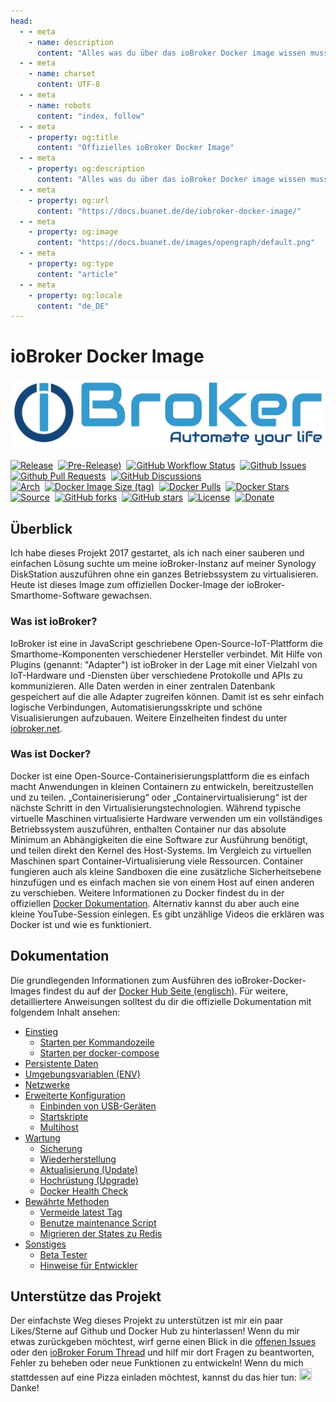 ```yaml
---
head:
  - - meta
    - name: description
      content: "Alles was du über das ioBroker Docker image wissen musst."
  - - meta
    - name: charset
      content: UTF‑8
  - - meta
    - name: robots
      content: "index, follow"
  - - meta
    - property: og:title
      content: "Offizielles ioBroker Docker Image"
  - - meta
    - property: og:description
      content: "Alles was du über das ioBroker Docker image wissen musst."
  - - meta
    - property: og:url
      content: "https://docs.buanet.de/de/iobroker-docker-image/"
  - - meta
    - property: og:image
      content: "https://docs.buanet.de/images/opengraph/default.png"
  - - meta
    - property: og:type
      content: "article"
  - - meta
    - property: og:locale
      content: "de_DE"
---
```


<!---
When using comments plugin on this site, the permalink tag length can be max 27 (location.href max 50) 
-->

# ioBroker Docker Image

![ioBroker Logo](/images/iobroker_logo.png)

[![Release](https://img.shields.io/github/v/release/buanet/ioBroker.docker?style=flat)](https://github.com/buanet/ioBroker.docker/releases)&nbsp;
[![Pre-Release)](https://img.shields.io/github/v/tag/buanet/ioBroker.docker?include_prereleases&label=pre-release)](https://github.com/buanet/ioBroker.docker/releases)&nbsp;
[![GitHub Workflow Status](https://img.shields.io/github/actions/workflow/status/buanet/ioBroker.docker/build-debian-image-latest.yml?branch=main)](https://github.com/buanet/ioBroker.docker/actions/workflows/build-debian-image-latest.yml)&nbsp;
[![Github Issues](https://img.shields.io/github/issues/buanet/ioBroker.docker?style=flat)](https://github.com/buanet/ioBroker.docker/issues)&nbsp;
[![Github Pull Requests](https://img.shields.io/github/issues-pr/buanet/ioBroker.docker?style=flat)](https://github.com/buanet/ioBroker.docker/pulls)&nbsp;
[![GitHub Discussions](https://img.shields.io/github/discussions/buanet/ioBroker.docker)](https://github.com/buanet/ioBroker.docker/discussions)<br>
[![Arch](https://img.shields.io/badge/arch-amd64%20%7C%20arm32v7%20%7C%20arm64v8-blue)](https://hub.docker.com/repository/docker/buanet/iobroker)&nbsp;
[![Docker Image Size (tag)](https://img.shields.io/docker/image-size/buanet/iobroker/latest?style=flat)](https://hub.docker.com/repository/docker/buanet/iobroker)&nbsp;
[![Docker Pulls](https://img.shields.io/docker/pulls/buanet/iobroker?style=flat)](https://hub.docker.com/repository/docker/buanet/iobroker)&nbsp;
[![Docker Stars](https://img.shields.io/docker/stars/buanet/iobroker?style=flat)](https://hub.docker.com/repository/docker/buanet/iobroker)<br>
[![Source](https://img.shields.io/badge/source-github-blue?style=flat)](https://github.com/buanet/ioBroker.docker)&nbsp;
[![GitHub forks](https://img.shields.io/github/forks/buanet/ioBroker.docker)](https://github.com/buanet/ioBroker.docker/network)&nbsp;
[![GitHub stars](https://img.shields.io/github/stars/buanet/ioBroker.docker)](https://github.com/buanet/ioBroker.docker/stargazers)&nbsp;
[![License](https://img.shields.io/github/license/buanet/ioBroker.docker?style=flat)](https://github.com/buanet/ioBroker.docker/blob/master/LICENSE.md)&nbsp;
[![Donate](https://img.shields.io/badge/donate-paypal-blue?style=flat)](https://paypal.me/buanet)

## Überblick

Ich habe dieses Projekt 2017 gestartet, als ich nach einer sauberen und einfachen Lösung suchte um meine ioBroker-Instanz auf meiner Synology DiskStation auszuführen ohne ein ganzes Betriebssystem zu virtualisieren. Heute ist dieses Image zum offiziellen Docker-Image der ioBroker-Smarthome-Software gewachsen.

### Was ist ioBroker?

IoBroker ist eine in JavaScript geschriebene Open-Source-IoT-Plattform die Smarthome-Komponenten verschiedener Hersteller verbindet. Mit Hilfe von Plugins (genannt: "Adapter") ist ioBroker in der Lage mit einer Vielzahl von IoT-Hardware und -Diensten über verschiedene Protokolle und APIs zu kommunizieren.
Alle Daten werden in einer zentralen Datenbank gespeichert auf die alle Adapter zugreifen können. Damit ist es sehr einfach logische Verbindungen, Automatisierungsskripte und schöne Visualisierungen aufzubauen.
Weitere Einzelheiten findest du unter [iobroker.net](https://www.iobroker.net).

### Was ist Docker?

Docker ist eine Open-Source-Containerisierungsplattform die es einfach macht Anwendungen in kleinen Containern zu entwickeln, bereitzustellen und zu teilen. „Containerisierung“ oder „Containervirtualisierung“ ist der nächste Schritt in den Virtualisierungstechnologien. Während typische virtuelle Maschinen virtualisierte Hardware verwenden um ein vollständiges Betriebssystem auszuführen, enthalten Container nur das absolute Minimum an Abhängigkeiten die eine Software zur Ausführung benötigt, und teilen direkt den Kernel des Host-Systems. Im Vergleich zu virtuellen Maschinen spart Container-Virtualisierung viele Ressourcen.
Container fungieren auch als kleine Sandboxen die eine zusätzliche Sicherheitsebene hinzufügen und es einfach machen sie von einem Host auf einen anderen zu verschieben.
Weitere Informationen zu Docker findest du in der offiziellen [Docker Dokumentation](https://docs.docker.com). Alternativ kannst du aber auch eine kleine YouTube-Session einlegen. Es gibt unzählige Videos die erklären was Docker ist und wie es funktioniert.

## Dokumentation

Die grundlegenden Informationen zum Ausführen des ioBroker-Docker-Images findest du auf der [Docker Hub Seite (englisch)](https://hub.docker.com/r/buanet/iobroker). Für weitere, detailliertere Anweisungen solltest du dir die offizielle Dokumentation mit folgendem Inhalt ansehen:

* [Einstieg](/de/iobroker-docker-image/docs/readme.md#einstieg)
  * [Starten per Kommandozeile](/de/iobroker-docker-image/docs/readme.md#starten-per-kommandozeile)
  * [Starten per docker-compose](/de/iobroker-docker-image/docs/readme.md#starten-per-docker-compose)
* [Persistente Daten](/de/iobroker-docker-image/docs/readme.md#persistente-daten)
* [Umgebungsvariablen (ENV)](/de/iobroker-docker-image/docs/readme.md#umgebungsvariablen-env)
* [Netzwerke](/de/iobroker-docker-image/docs/readme.md#netzwerke)
* [Erweiterte Konfiguration](/de/iobroker-docker-image/docs/readme.md#erweiterte-konfiguration)
  * [Einbinden von USB-Geräten](/de/iobroker-docker-image/docs/readme.md#einbinden-von-usb-geraten)
  * [Startskripte](/de/iobroker-docker-image/docs/readme.md#startskripte)
  * [Multihost](/de/iobroker-docker-image/docs/readme.md#multihost)
* [Wartung](/de/iobroker-docker-image/docs/readme.md#wartung)
  * [Sicherung](/de/iobroker-docker-image/docs/readme.md#sicherung)
  * [Wiederherstellung](/de/iobroker-docker-image/docs/readme.md#wiederherstellung)
  * [Aktualisierung (Update)](/de/iobroker-docker-image/docs/readme.md#aktualisierung-update)
  * [Hochrüstung (Upgrade)](/de/iobroker-docker-image/docs/readme.md#hochrustung-upgrade)
  * [Docker Health Check](/de/iobroker-docker-image/docs/readme.md#docker-health-check)
* [Bewährte Methoden](/de/iobroker-docker-image/docs/readme.md#bewahrte-methoden)
  * [Vermeide latest Tag](/de/iobroker-docker-image/docs/readme.md#vermeide-latest-tag)
  * [Benutze maintenance Script](/de/iobroker-docker-image/docs/readme.md#benutze-maintenance-script)
  * [Migrieren der States zu Redis](/de/iobroker-docker-image/docs/readme.md#migrieren-der-states-zu-redis)
* [Sonstiges](/de/iobroker-docker-image/docs/readme.md#sonstiges)
  * [Beta Tester](/de/iobroker-docker-image/docs/readme.md#beta-tester)
  * [Hinweise für Entwickler](/de/iobroker-docker-image/docs/readme.md#hinweise-fur-entwickler)

<!---
## Tutorials

  Während die Dokumentation eher allgemein gehalten ist habe ich einige Tutorials erstellt denen du Schritt für Schritt folgen kannst um deinen Container erfolgreich einzurichten.

  Links folgen!
-->

## Unterstütze das Projekt

Der einfachste Weg dieses Projekt zu unterstützen ist mir ein paar Likes/Sterne auf Github und Docker Hub zu hinterlassen!
Wenn du mir etwas zurückgeben möchtest, wirf gerne einen Blick in die [offenen Issues](https://github.com/buanet/ioBroker.docker/issues) oder den [ioBroker Forum Thread](http://forum.iobroker.net/viewtopic.php?f=17&t=5089) und hilf mir dort Fragen zu beantworten, Fehler zu beheben oder neue Funktionen zu entwickeln!
Wenn du mich stattdessen auf eine Pizza einladen möchtest, kannst du das hier tun: <a href="https://www.paypal.me/buanet" target="_blank"><img src="https://buanet.de/wp-content/uploads/2017/08/pp128.png" height="20" width="20"></a><br>
Danke!